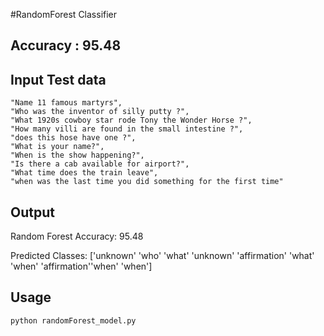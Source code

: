 #RandomForest Classifier

## Accuracy : 95.48

## Input Test data

	"Name 11 famous martyrs",
	"Who was the inventor of silly putty ?",
	"What 1920s cowboy star rode Tony the Wonder Horse ?",
	"How many villi are found in the small intestine ?",
	"does this hose have one ?",
	"What is your name?",
	"When is the show happening?",
	"Is there a cab available for airport?",
	"What time does the train leave",
	"when was the last time you did something for the first time"

##  Output

Random Forest Accuracy: 95.48

Predicted Classes: ['unknown' 'who' 'what' 'unknown' 'affirmation' 'what' 'when' 'affirmation''when' 'when']

## Usage 
```
python randomForest_model.py
```